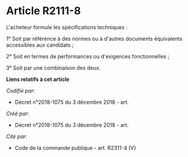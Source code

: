 # Article R2111-8

L'acheteur formule les spécifications techniques :

1° Soit par référence à des normes ou à d'autres documents équivalents accessibles aux candidats ;

2° Soit en termes de performances ou d'exigences fonctionnelles ;

3° Soit par une combinaison des deux.

**Liens relatifs à cet article**

_Codifié par_:

  - Décret n°2018-1075 du 3 décembre 2018 - art.

_Créé par_:

  - Décret n°2018-1075 du 3 décembre 2018 - art.

_Cité par_:

  - Code de la commande publique - art. R2311-4 (V)
